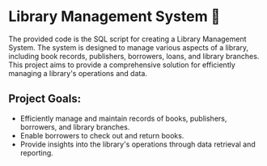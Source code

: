 # Library Management System 📖

The provided code is the SQL script for creating a Library Management System. The system is designed to manage various aspects of a library, including book records, publishers, borrowers, loans, and library branches. This project aims to provide a comprehensive solution for efficiently managing a library's operations and data.

## Project Goals:

- Efficiently manage and maintain records of books, publishers, borrowers, and library branches.
- Enable borrowers to check out and return books.
- Provide insights into the library's operations through data retrieval and reporting.
